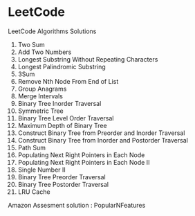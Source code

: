 # LeetCode
LeetCode Algorithms Solutions
1.   Two Sum    
2.   Add Two Numbers 
3.	 Longest Substring Without Repeating Characters
5.   Longest Palindromic Substring
15.  3Sum    
19.  Remove Nth Node From End of List
49.	 Group Anagrams
56.	 Merge Intervals
94.  Binary Tree Inorder Traversal    
101. Symmetric Tree
102. Binary Tree Level Order Traversal
104. Maximum Depth of Binary Tree
105. Construct Binary Tree from Preorder and Inorder Traversal
106. Construct Binary Tree from Inorder and Postorder Traversal    
112. Path Sum
116. Populating Next Right Pointers in Each Node
117. Populating Next Right Pointers in Each Node II
137. Single Number II
144. Binary Tree Preorder Traversal
145. Binary Tree Postorder Traversal    
146. LRU Cache

Amazon Assesment solution : PopularNFeatures

